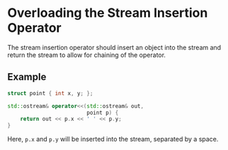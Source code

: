 # Overloading the Stream Insertion Operator

The stream insertion operator should insert an object into the stream
and return the stream to allow for chaining of the operator.

## Example
```cpp
struct point { int x, y; };

std::ostream& operator<<(std::ostream& out,
                         point p) {
    return out << p.x << ' ' << p.y; 
}
```

Here, `p.x` and `p.y` will be inserted into the stream, separated by a space.